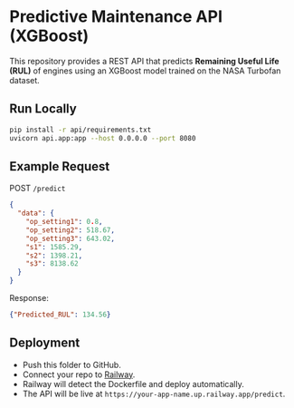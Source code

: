 # Predictive Maintenance API (XGBoost)

This repository provides a REST API that predicts **Remaining Useful Life (RUL)** of engines using an XGBoost model trained on the NASA Turbofan dataset.

## Run Locally

```bash
pip install -r api/requirements.txt
uvicorn api.app:app --host 0.0.0.0 --port 8080
```

## Example Request

POST `/predict`
```json
{
  "data": {
    "op_setting1": 0.8,
    "op_setting2": 518.67,
    "op_setting3": 643.02,
    "s1": 1585.29,
    "s2": 1398.21,
    "s3": 8138.62
  }
}
```

Response:
```json
{"Predicted_RUL": 134.56}
```

## Deployment

- Push this folder to GitHub.
- Connect your repo to [Railway](https://railway.app).
- Railway will detect the Dockerfile and deploy automatically.
- The API will be live at `https://your-app-name.up.railway.app/predict`.
